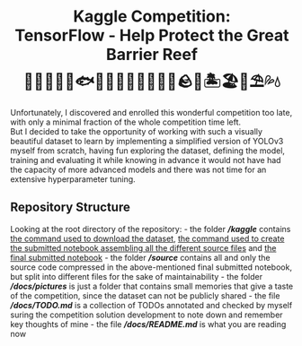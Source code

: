 <h1 align="center">
    Kaggle Competition:
    <br>TensorFlow - Help Protect the Great Barrier Reef
    <br>🦈🐬🦭🐳🐋🐟🐠🐡🦑🐙🦐🦞🦀🐚🪨🌊🏝️🏖️🐢⛱️💦💧
</h1>

Unfortunately, I discovered and enrolled this wonderful competition too late, with only a minimal fraction of the whole competition time left.<br>
But I decided to take the opportunity of working with such a visually beautiful dataset to learn by implementing a simplified version of YOLOv3 myself from scratch, having fun exploring the dataset, defining the model, training and evaluating it while knowing in advance it would not have had the capacity of more advanced models and there was not time for an extensive hyperparameter tuning.<br>


## Repository Structure

Looking at the root directory of the repository:
    - the folder ***/kaggle*** contains [the command used to download the dataset](...), [the command used to create the submitted notebook assembling all the different source files](...) and [the final submitted notebook](...)
    - the folder ***/source*** contains all and only the source code compressed in the above-mentioned final submitted notebook, but split into different files for the sake of maintainability
    - the folder ***/docs/pictures*** is just a folder that contains small memories that give a taste of the competition, since the dataset can not be publicly shared
    - the file ***/docs/TODO.md*** is a collection of TODOs annotated and checked by myself suring the competition solution development to note down and remember key thoughts of mine
    - the file ***/docs/README.md*** is what you are reading now
